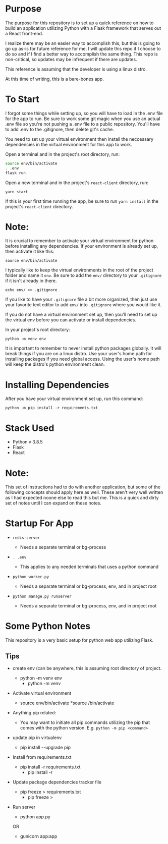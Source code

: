 # Purpose

The purpose for this repository is to set up a quick reference on how to build an application utilizing Python with a Flask framework that serves out a React front-end.

I realize there may be an easier way to accomplish this, but this is going to go up as-is for future reference for me. I will update this repo if I choose to do so and if I find a better way to accomplish the same thing. This repo is non-critical, so updates may be infrequent if there are updates.

This reference is assuming that the developer is using a linux distro. 

At this time of writing, this is a bare-bones app.

# To Start

I forgot some things while setting up, so you will have to load in the .env file for the app to run. Be sure to work some git magic when you use an actual .env file so you're not pushing a .env file to a public repository. You'll have to add .env to the .gitignore, then delete git's cache.

You need to set up your virtual environment then install the neccessary dependencies in the virtual environment for this app to work.

Open a terminal and in the project's root directory, run:

```bash
source env/bin/activate
. .env
flask run
```

Open a new terminal and in the project's `react-client` directory, run:

`yarn start`

If this is your first time running the app, be sure to run `yarn install` in the project's `react-client` directory.

# Note:

It is crucial to remember to activate your virtual environment for python before installing any dependencies. If your environment is already set up, then activate it like this:

`source env/bin/activate`

I typically like to keep the virtual environments in the root of the project folder and name it `env`. Be sure to add the `env/` directory to your `.gitignore` if it isn't already in there.

`echo env/ >> .gitignore`

If you like to have your `.gitignore` file a bit more organized, then just use your favorite text editor to add `env/` into `.gitignore` where you would like it.

If you do not have a virtual environment set up, then you'll need to set up the virtual env before you can activate or install dependencies. 

In your project's root directory:

`python -m venv env`

It is important to remember to never install python packages globally. It will break things if you are on a linux distro. Use your user's home path for installing packages if you need global access. Using the user's home path will keep the distro's python environment clean.

# Installing Dependencies

After you have your virtual environment set up, run this command:

`python -m pip install -r requirements.txt`

# Stack Used

* Python v 3.8.5
* Flask
* React

# Note:

This set of instructions had to do with another application, but some of the following concepts should apply here as well. These aren't very well written as I had expected noone else to read this but me. This is a quick and dirty set of notes until I can expand on these notes.

# Startup For App

* `redis-server`
  * Needs a separate terminal or bg-process

* `. .env`
  * This applies to any needed terminals that uses a python command

* `python worker.py`
  * Needs a separate terminal or bg-process, env, and in project root

* `python manage.py runserver`
  * Needs a separate terminal or bg-process, env, and in project root

# Some Python Notes

This repository is a very basic setup for python web app utilizing Flask.

## Tips

* create env (can be anywhere, this is assuming root directory of project.
  * python -m venv env
    * python -m venv <env name>

* Activate virtual environment
  * source env/bin/activate
    *source <path to env>/bin/activate

* Anything pip related:
  * You may want to initiate all pip commands utilizing the pip that comes with the python version. E.g. `python -m pip <command>`

* update pip in virtualenv
  * pip install --upgrade pip

* Install from requirements.txt
  * pip install -r requirements.txt
    * pip install -r <name of file>

* Update package dependencies tracker file
  * pip freeze > requirements.txt
    * pip freeze > <name of file>

* Run server
  * python app.py

  OR

  * gunicorn app:app
